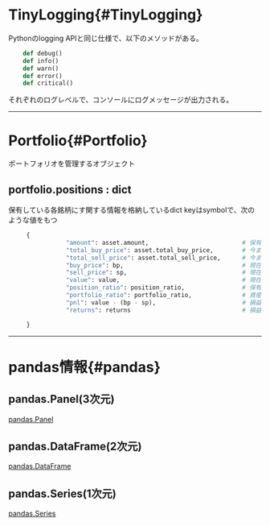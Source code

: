 # TinyLogging{#TinyLogging}

  Pythonのlogging APIと同じ仕様で、以下のメソッドがある。

```python
    def debug()
    def info()
    def warn()
    def error()
    def critical()
```

  それぞれのログレベルで、コンソールにログメッセージが出力される。

---

# Portfolio{#Portfolio}

  ポートフォリオを管理するオブジェクト

## portfolio.positions : dict
   保有している各銘柄にす関する情報を格納しているdict
   keyはsymbolで、次のような値をもつ

```python
     {
                "amount": asset.amount,                          # 保有株数
                "total_buy_price": asset.total_buy_price,        # 今までの総購入額
                "total_sell_price": asset.total_sell_price,      # 今までの総売却額
                "buy_price": bp,                                 # 現在のポジションの総購入額(amountが0になると0にリセットされる)
                "sell_price": sp,                                # 現在のポジションの総売却額(amountが0になると0にリセットされる)
                "value": value,                                  # 現在の評価額
                "position_ratio": position_ratio,                # 保有銘柄の中での割合,
                "portfolio_ratio": portfolio_ratio,              # 資産全体での割合
                "pnl": value - (bp - sp),                        # 損益額
                "returns": returns                               # 損益率

     }
```

---

# pandas情報{#pandas}

## pandas.Panel(3次元)

[pandas.Panel](http://pandas.pydata.org/pandas-docs/stable/generated/pandas.Panel.html)

## pandas.DataFrame(2次元)

[pandas.DataFrame](http://pandas.pydata.org/pandas-docs/stable/generated/pandas.DataFrame.html)

## pandas.Series(1次元)

[pandas.Series](http://pandas.pydata.org/pandas-docs/stable/generated/pandas.Series.html)

